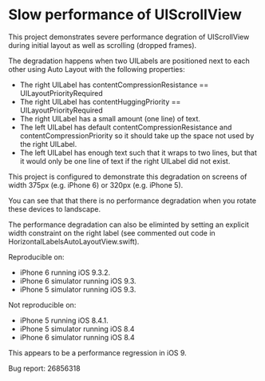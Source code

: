 # Slow performance of UIScrollView

This project demonstrates severe performance degration of UIScrollView during initial layout as well as scrolling (dropped frames).

The degradation happens when two UILabels are positioned next to each other using Auto Layout with the following properties:
- The right UILabel has contentCompressionResistance == UILayoutPriorityRequired
- The right UILabel has contentHuggingPriority == UILayoutPriorityRequired
- The right UILabel has a small amount (one line) of text.
- The left UILabel has default contentCompressionResistance and contentCompressionPriority so it should take up the space not used by the right UILabel.
- The left UILabel has enough text such that it wraps to two lines, but that it would only be one line of text if the right UILabel did not exist.

This project is configured to demonstrate this degradation on screens of width 375px (e.g. iPhone 6) or 320px (e.g. iPhone 5).

You can see that that there is no performance degradation when you rotate these devices to landscape.

The performance degradation can also be eliminted by setting an explicit width constraint on the right label (see commented out code in HorizontalLabelsAutoLayoutView.swift).

Reproducible on:
- iPhone 6 running iOS 9.3.2.
- iPhone 6 simulator running iOS 9.3.
- iPhone 5 simulator running iOS 9.3.

Not reproducible on:
- iPhone 5 running iOS 8.4.1.
- iPhone 5 simulator running iOS 8.4
- iPhone 6 simulator running iOS 8.4

This appears to be a performance regression in iOS 9.

Bug report: 26856318
